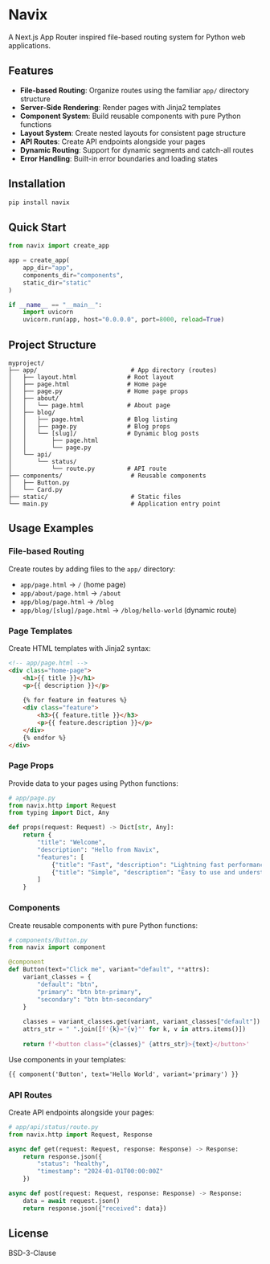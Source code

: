 # Navix

A Next.js App Router inspired file-based routing system for Python web applications.

## Features

- **File-based Routing**: Organize routes using the familiar `app/` directory structure
- **Server-Side Rendering**: Render pages with Jinja2 templates
- **Component System**: Build reusable components with pure Python functions
- **Layout System**: Create nested layouts for consistent page structure
- **API Routes**: Create API endpoints alongside your pages
- **Dynamic Routing**: Support for dynamic segments and catch-all routes
- **Error Handling**: Built-in error boundaries and loading states

## Installation

```bash
pip install navix
```

## Quick Start

```python
from navix import create_app

app = create_app(
    app_dir="app",
    components_dir="components",
    static_dir="static"
)

if __name__ == "__main__":
    import uvicorn
    uvicorn.run(app, host="0.0.0.0", port=8000, reload=True)
```

## Project Structure

```
myproject/
├── app/                          # App directory (routes)
│   ├── layout.html              # Root layout
│   ├── page.html                # Home page
│   ├── page.py                  # Home page props
│   ├── about/
│   │   └── page.html            # About page
│   ├── blog/
│   │   ├── page.html            # Blog listing
│   │   ├── page.py              # Blog props
│   │   └── [slug]/              # Dynamic blog posts
│   │       ├── page.html
│   │       └── page.py
│   └── api/
│       └── status/
│           └── route.py         # API route
├── components/                   # Reusable components
│   ├── Button.py
│   └── Card.py
├── static/                       # Static files
└── main.py                       # Application entry point
```

## Usage Examples

### File-based Routing

Create routes by adding files to the `app/` directory:

- `app/page.html` → `/` (home page)
- `app/about/page.html` → `/about`
- `app/blog/page.html` → `/blog`
- `app/blog/[slug]/page.html` → `/blog/hello-world` (dynamic route)

### Page Templates

Create HTML templates with Jinja2 syntax:

```html
<!-- app/page.html -->
<div class="home-page">
    <h1>{{ title }}</h1>
    <p>{{ description }}</p>
    
    {% for feature in features %}
    <div class="feature">
        <h3>{{ feature.title }}</h3>
        <p>{{ feature.description }}</p>
    </div>
    {% endfor %}
</div>
```

### Page Props

Provide data to your pages using Python functions:

```python
# app/page.py
from navix.http import Request
from typing import Dict, Any

def props(request: Request) -> Dict[str, Any]:
    return {
        "title": "Welcome",
        "description": "Hello from Navix",
        "features": [
            {"title": "Fast", "description": "Lightning fast performance"},
            {"title": "Simple", "description": "Easy to use and understand"}
        ]
    }
```

### Components

Create reusable components with pure Python functions:

```python
# components/Button.py
from navix import component

@component
def Button(text="Click me", variant="default", **attrs):
    variant_classes = {
        "default": "btn",
        "primary": "btn btn-primary",
        "secondary": "btn btn-secondary"
    }
    
    classes = variant_classes.get(variant, variant_classes["default"])
    attrs_str = " ".join([f'{k}="{v}"' for k, v in attrs.items()])
    
    return f'<button class="{classes}" {attrs_str}>{text}</button>'
```

Use components in your templates:

```html
{{ component('Button', text='Hello World', variant='primary') }}
```

### API Routes

Create API endpoints alongside your pages:

```python
# app/api/status/route.py
from navix.http import Request, Response

async def get(request: Request, response: Response) -> Response:
    return response.json({
        "status": "healthy",
        "timestamp": "2024-01-01T00:00:00Z"
    })

async def post(request: Request, response: Response) -> Response:
    data = await request.json()
    return response.json({"received": data})
```

## License

BSD-3-Clause 